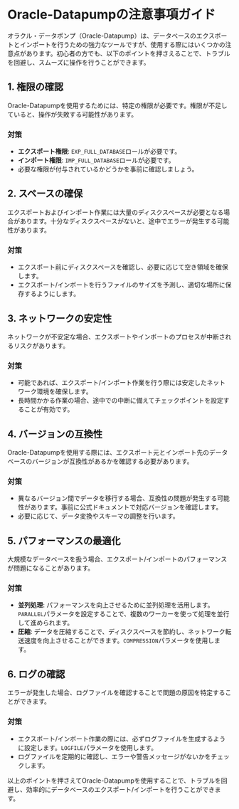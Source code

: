 # Oracle-Datapumpの注意事項ガイド

オラクル・データポンプ（Oracle-Datapump）は、データベースのエクスポートとインポートを行うための強力なツールですが、使用する際にはいくつかの注意点があります。初心者の方でも、以下のポイントを押さえることで、トラブルを回避し、スムーズに操作を行うことができます。

## 1. 権限の確認
Oracle-Datapumpを使用するためには、特定の権限が必要です。権限が不足していると、操作が失敗する可能性があります。

### 対策
- **エクスポート権限**: `EXP_FULL_DATABASE`ロールが必要です。
- **インポート権限**: `IMP_FULL_DATABASE`ロールが必要です。
- 必要な権限が付与されているかどうかを事前に確認しましょう。

## 2. スペースの確保
エクスポートおよびインポート作業には大量のディスクスペースが必要となる場合があります。十分なディスクスペースがないと、途中でエラーが発生する可能性があります。

### 対策
- エクスポート前にディスクスペースを確認し、必要に応じて空き領域を確保します。
- エクスポート/インポートを行うファイルのサイズを予測し、適切な場所に保存するようにします。

## 3. ネットワークの安定性
ネットワークが不安定な場合、エクスポートやインポートのプロセスが中断されるリスクがあります。

### 対策
- 可能であれば、エクスポート/インポート作業を行う際には安定したネットワーク環境を確保します。
- 長時間かかる作業の場合、途中での中断に備えてチェックポイントを設定することが有効です。

## 4. バージョンの互換性
Oracle-Datapumpを使用する際には、エクスポート元とインポート先のデータベースのバージョンが互換性があるかを確認する必要があります。

### 対策
- 異なるバージョン間でデータを移行する場合、互換性の問題が発生する可能性があります。事前に公式ドキュメントで対応バージョンを確認します。
- 必要に応じて、データ変換やスキーマの調整を行います。

## 5. パフォーマンスの最適化
大規模なデータベースを扱う場合、エクスポート/インポートのパフォーマンスが問題になることがあります。

### 対策
- **並列処理**: パフォーマンスを向上させるために並列処理を活用します。`PARALLEL`パラメータを設定することで、複数のワーカーを使って処理を並行して進められます。
- **圧縮**: データを圧縮することで、ディスクスペースを節約し、ネットワーク転送速度を向上させることができます。`COMPRESSION`パラメータを使用します。

## 6. ログの確認
エラーが発生した場合、ログファイルを確認することで問題の原因を特定することができます。

### 対策
- エクスポート/インポート作業の際には、必ずログファイルを生成するように設定します。`LOGFILE`パラメータを使用します。
- ログファイルを定期的に確認し、エラーや警告メッセージがないかをチェックします。

以上のポイントを押さえてOracle-Datapumpを使用することで、トラブルを回避し、効率的にデータベースのエクスポート/インポートを行うことができます。